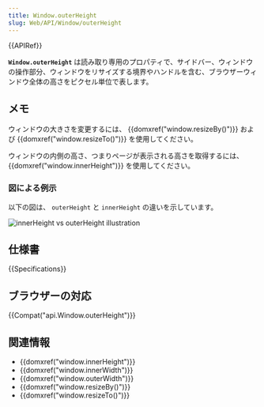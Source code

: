 ```yaml
---
title: Window.outerHeight
slug: Web/API/Window/outerHeight
---
```


{{APIRef}}

**`Window.outerHeight`** は読み取り専用のプロパティで、サイドバー、ウィンドウの操作部分、ウィンドウをリサイズする境界やハンドルを含む、ブラウザーウィンドウ全体の高さをピクセル単位で表します。

## メモ

ウィンドウの大きさを変更するには、 {{domxref("window.resizeBy()")}} および {{domxref("window.resizeTo()")}} を使用してください。

ウィンドウの内側の高さ、つまりページが表示される高さを取得するには、 {{domxref("window.innerHeight")}} を使用してください。

### 図による例示

以下の図は、 `outerHeight` と `innerHeight` の違いを示しています。

![innerHeight vs outerHeight illustration](firefoxinnervsouterheight2.png)

## 仕様書

{{Specifications}}

## ブラウザーの対応

{{Compat("api.Window.outerHeight")}}

## 関連情報

- {{domxref("window.innerHeight")}}
- {{domxref("window.innerWidth")}}
- {{domxref("window.outerWidth")}}
- {{domxref("window.resizeBy()")}}
- {{domxref("window.resizeTo()")}}
